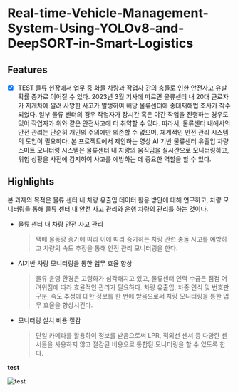 # Real-time-Vehicle-Management-System-Using-YOLOv8-and-DeepSORT-in-Smart-Logistics

## **Features**
- [X] TEST
물류 현장에서 업무 중 화물 차량과 작업자 간의 충돌로 인한 안전사고 유발 확률 증가로 이어질 수 있다. 2023년 3월 기사에 따르면 물류센터 내 20대 근로자가 지게차에 깔려 사망한 사고가 발생하여 해당 물류센터에 중대재해법 조사가 착수되었다. 일부 물류 센터의 경우 작업자가 장시간 혹은 야간 작업을 진행하는 경우도 있어 작업자가 위와 같은 안전사고에 더 취약할 수 있다. 따라서, 물류센터 내에서의 안전 관리는 단순히 개인의 주의에만 의존할 수 없으며, 체계적인 안전 관리 시스템의 도입이 필요하다. 본 프로젝트에서 제안하는 영상 AI 기반 물류센터 유출입 차량 스마트 모니터링 시스템은 물류센터 내 차량의 움직임을 실시간으로 모니터링하고, 위험 상황을 사전에 감지하여 사고를 예방하는 데 중요한 역할을 할 수 있다. 

## **Highlights**
본 과제의 목적은 물류 센터 내 차량 유출입 데이터 활용 방안에 대해 연구하고, 차량 모니터링을 통해 물류 센터 내 안전 사고 관리와 운행 차량의 관리를 하는 것이다.
- 물류 센터 내 차량 안전 사고 관리
  > 택배 물동량 증가에 따라 이에 따라 증가하는 차량 관련 충돌 사고를 예방하고 차량의 속도 추정을 통해 안전 관리 모니터링을 한다.
- AI기반 차량 모니터링을 통한 업무 효율 향상
  > 물류 운영 환경은 고령화가 심각해지고 있고, 물류센터 인력 수급은 점점 어려워짐에 따라 효율적인 관리가 필요하다. 차량 유출입, 차종 인식 및 번호판 구분, 속도 추정에 대한 정보를 한 번에 받음으로써 차량 모니터링을 통한 업무 효율을 향상시킨다.
- 모니터링 설치 비용 절감
  > 단일 카메라를 활용하여 정보를 받음으로써 LPR, 적외선 센서 등 다양한 센서들을 사용하지 않고 절감된 비용으로 통합된 모니터링을 할 수 있도록 한다. 



**test**

![test](https://github.com/YeeunMoon/Real-time-Vehicle-Management-System-Using-YOLOv8-and-DeepSORT-in-Smart-Logistics/assets/64064088/f6d4f63f-d6bb-477b-8e7f-a6327f6b59cf)

